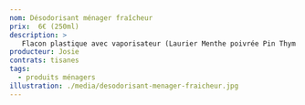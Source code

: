 ```yaml
---
nom: Désodorisant ménager fraîcheur
prix:  6€ (250ml)
description: >
   Flacon plastique avec vaporisateur (Laurier Menthe poivrée Pin Thym Verveine)
producteur: Josie
contrats: tisanes
tags: 
  - produits ménagers
illustration: ./media/desodorisant-menager-fraicheur.jpg
---
```


